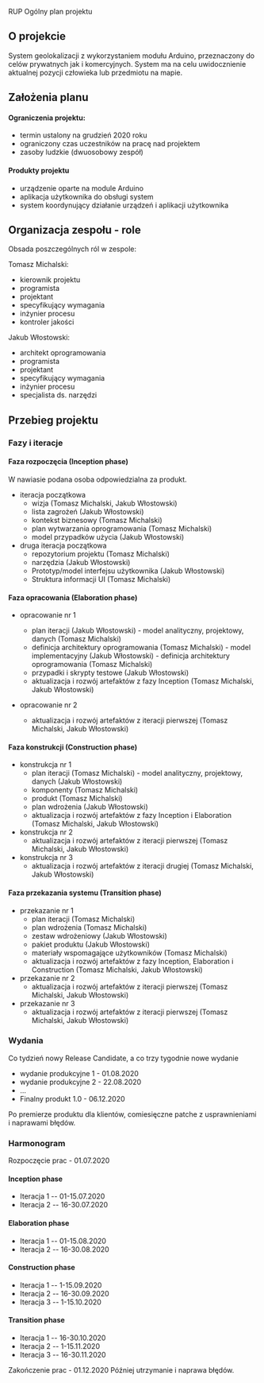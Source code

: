 RUP Ogólny plan projektu

## O projekcie

System geolokalizacji z wykorzystaniem modułu Arduino, przeznaczony do celów prywatnych jak i komercyjnych. System ma na celu uwidocznienie aktualnej pozycji człowieka lub przedmiotu na mapie.

## Założenia planu

#### Ograniczenia projektu: 
- termin ustalony na grudzień 2020 roku
- ograniczony czas uczestników na pracę nad projektem
- zasoby ludzkie (dwuosobowy zespół)
#### Produkty projektu
- urządzenie oparte na module Arduino
- aplikacja użytkownika do obsługi system
- system koordynujący działanie urządzeń i aplikacji użytkownika

## Organizacja zespołu - role

Obsada poszczególnych ról w zespole:

Tomasz Michalski:
- kierownik projektu
- programista
- projektant
- specyfikujący wymagania
- inżynier procesu
- kontroler jakości

Jakub Włostowski:
- architekt oprogramowania
- programista
- projektant
- specyfikujący wymagania
- inżynier procesu
- specjalista ds. narzędzi 

## Przebieg projektu
### Fazy i iteracje
#### Faza rozpoczęcia (Inception phase)
W nawiasie podana osoba odpowiedzialna za produkt.

- iteracja początkowa
	- wizja (Tomasz Michalski, Jakub Włostowski)
	- lista zagrożeń (Jakub Włostowski)
	 - kontekst biznesowy (Tomasz Michalski)
	 - plan wytwarzania oprogramowania (Tomasz Michalski)
	 - model przypadków użycia (Jakub Włostowski)
- druga iteracja początkowa
	- repozytorium projektu (Tomasz Michalski)
	 - narzędzia (Jakub Włostowski)
	- Prototyp/model interfejsu użytkownika (Jakub Włostowski)
	- Struktura informacji UI (Tomasz Michalski)
#### Faza opracowania (Elaboration phase)
- opracowanie nr 1
	 - plan iteracji (Jakub Włostowski)
	  - model analityczny, projektowy, danych (Tomasz Michalski)
	 - definicja architektury oprogramowania (Tomasz Michalski)
	  - model implementacyjny  (Jakub Włostowski)
	  - definicja architektury oprogramowania (Tomasz Michalski)
	- przypadki i skrypty testowe (Jakub Włostowski)
	 - aktualizacja i rozwój artefaktów z fazy Inception (Tomasz Michalski, Jakub Włostowski)

- opracowanie nr 2
	 - aktualizacja i rozwój artefaktów z iteracji pierwszej (Tomasz Michalski, Jakub Włostowski)


#### Faza konstrukcji (Construction phase)
- konstrukcja nr 1
	 - plan iteracji (Tomasz Michalski)
	  - model analityczny, projektowy, danych (Jakub Włostowski)
	 - komponenty (Tomasz Michalski)
	 - produkt (Tomasz Michalski)
	 - plan wdrożenia (Jakub Włostowski)
	- aktualizacja i rozwój artefaktów z fazy Inception i Elaboration (Tomasz Michalski, Jakub Włostowski)
- konstrukcja nr 2
	 - aktualizacja i rozwój artefaktów z iteracji pierwszej (Tomasz Michalski, Jakub Włostowski)
- konstrukcja nr 3
	- aktualizacja i rozwój artefaktów z iteracji drugiej (Tomasz Michalski, Jakub Włostowski)

#### Faza przekazania systemu (Transition phase)
- przekazanie nr 1
	 - plan iteracji (Tomasz Michalski)
	 - plan wdrożenia (Tomasz Michalski)
	 - zestaw wdrożeniowy (Jakub Włostowski)
	 - pakiet produktu (Jakub Włostowski)
	 - materiały wspomagające użytkowników (Tomasz Michalski)
	 - aktualizacja i rozwój artefaktów z fazy Inception, Elaboration i Construction (Tomasz Michalski, Jakub Włostowski)
- przekazanie nr 2
	 - aktualizacja i rozwój artefaktów z iteracji pierwszej (Tomasz Michalski, Jakub Włostowski)
- przekazanie nr 3
	 - aktualizacja i rozwój artefaktów z iteracji pierwszej (Tomasz Michalski, Jakub Włostowski)
### Wydania
 Co tydzień nowy Release Candidate, a co trzy tygodnie nowe  wydanie 
 - wydanie produkcyjne 1 - 01.08.2020
- wydanie produkcyjne 2 - 22.08.2020
- ...
- Finalny produkt 1.0 - 06.12.2020

Po premierze produktu dla klientów, comiesięczne patche z usprawnieniami i naprawami błędów.
 
### Harmonogram
Rozpoczęcie prac - 01.07.2020
#### Inception phase 
- Iteracja 1 -- 01-15.07.2020
- Iteracja 2 -- 16-30.07.2020
#### Elaboration phase
- Iteracja 1 -- 01-15.08.2020
- Iteracja 2 -- 16-30.08.2020
#### Construction phase
- Iteracja 1 -- 1-15.09.2020
- Iteracja 2 -- 16-30.09.2020
- Iteracja 3 -- 1-15.10.2020
#### Transition phase
- Iteracja 1 -- 16-30.10.2020
- Iteracja 2 -- 1-15.11.2020
- Iteracja 3 -- 16-30.11.2020

Zakończenie prac - 01.12.2020
Później utrzymanie i naprawa błędów.
<!--stackedit_data:
eyJoaXN0b3J5IjpbLTEzOTM2Njk2NDUsLTQxMTYwNjA2MiwxNT
c4MTQ2NzgxLDE3NDA1MDU0MywtMTc1MTYyMzc1MywxMDI1Mzc2
ODU1LC02NDUzMTUxNzYsMTgxNjE3ODIwNSwtMTgwMDg5MTIwMC
wxMzMzMjg1MzUxLDE0MTA1ODc3MjQsMTk3MjAyMDcwNiwxMjY0
ODY5ODQsLTEwNDA2NzM4OTcsLTIwMzY3NTA1NjYsLTIzMDA0MD
YwNCwtMTkwMTI4MzUyMSw0MDg3MzU4NTQsLTEyMDE5MDI2NjEs
LTEwNDU1NDQxNjddfQ==
-->
